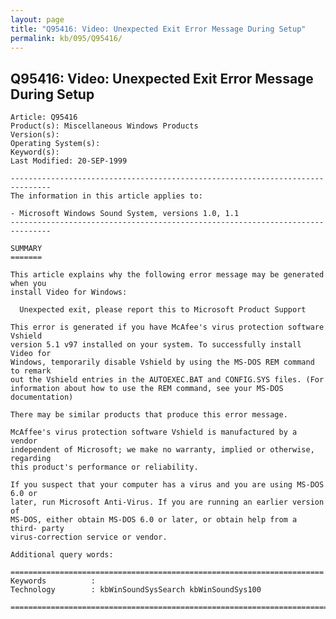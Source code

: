 ```yaml
---
layout: page
title: "Q95416: Video: Unexpected Exit Error Message During Setup"
permalink: kb/095/Q95416/
---
```


## Q95416: Video: Unexpected Exit Error Message During Setup

	Article: Q95416
	Product(s): Miscellaneous Windows Products
	Version(s): 
	Operating System(s): 
	Keyword(s): 
	Last Modified: 20-SEP-1999
	
	-------------------------------------------------------------------------------
	The information in this article applies to:
	
	- Microsoft Windows Sound System, versions 1.0, 1.1 
	-------------------------------------------------------------------------------
	
	SUMMARY
	=======
	
	This article explains why the following error message may be generated when you
	install Video for Windows:
	
	  Unexpected exit, please report this to Microsoft Product Support
	
	This error is generated if you have McAfee's virus protection software Vshield
	version 5.1 v97 installed on your system. To successfully install Video for
	Windows, temporarily disable Vshield by using the MS-DOS REM command to remark
	out the Vshield entries in the AUTOEXEC.BAT and CONFIG.SYS files. (For
	information about how to use the REM command, see your MS-DOS documentation)
	
	There may be similar products that produce this error message.
	
	McAffee's virus protection software Vshield is manufactured by a vendor
	independent of Microsoft; we make no warranty, implied or otherwise, regarding
	this product's performance or reliability.
	
	If you suspect that your computer has a virus and you are using MS-DOS 6.0 or
	later, run Microsoft Anti-Virus. If you are running an earlier version of
	MS-DOS, either obtain MS-DOS 6.0 or later, or obtain help from a third- party
	virus-correction service or vendor.
	
	Additional query words:
	
	======================================================================
	Keywords          :  
	Technology        : kbWinSoundSysSearch kbWinSoundSys100
	
	=============================================================================
	
